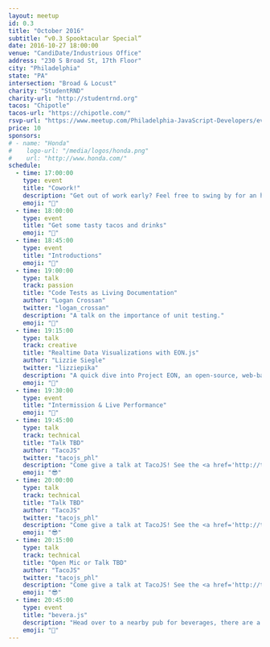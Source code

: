 ```yaml
---
layout: meetup
id: 0.3
title: "October 2016"
subtitle: “v0.3 Spooktacular Special”
date: 2016-10-27 18:00:00
venue: "CandiDate/Industrious Office"
address: "230 S Broad St, 17th Floor"
city: "Philadelphia"
state: "PA"
intersection: "Broad & Locust"
charity: "StudentRND"
charity-url: "http://studentrnd.org"
tacos: "Chipotle"
tacos-url: "https://chipotle.com/"
rsvp-url: "https://www.meetup.com/Philadelphia-JavaScript-Developers/events/234530510/"
price: 10
sponsors:
# - name: "Honda"
#    logo-url: "/media/logos/honda.png"
#    url: "http://www.honda.com/"
schedule:
  - time: 17:00:00
    type: event
    title: "Cowork!"
    description: "Get out of work early? Feel free to swing by for an hour of coworking."
    emoji: "🏡"
  - time: 18:00:00
    type: event
    title: "Get some tasty tacos and drinks"
    emoji: "🌮"
  - time: 18:45:00
    type: event
    title: "Introductions"
    emoji: "👋"
  - time: 19:00:00
    type: talk
    track: passion
    title: "Code Tests as Living Documentation"
    author: "Logan Crossan"
    twitter: "logan_crossan"
    description: "A talk on the importance of unit testing."
    emoji: "💯"
  - time: 19:15:00
    type: talk
    track: creative
    title: "Realtime Data Visualizations with EON.js"
    author: "Lizzie Siegle"
    twitter: "lizziepika"
    description: "A quick dive into Project EON, an open-source, web-based real-time data visualization framework."
    emoji: "🏀"
  - time: 19:30:00
    type: event
    title: "Intermission & Live Performance"
    emoji: "🎤"
  - time: 19:45:00
    type: talk
    track: technical
    title: "Talk TBD"
    author: "TacoJS"
    twitter: "tacojs_phl"
    description: "Come give a talk at TacoJS! See the <a href='http://tacojs.rocks/speak'>‘Speak’</a> page for more details."
    emoji: "😎"
  - time: 20:00:00
    type: talk
    track: technical
    title: "Talk TBD"
    author: "TacoJS"
    twitter: "tacojs_phl"
    description: "Come give a talk at TacoJS! See the <a href='http://tacojs.rocks/speak'>‘Speak’</a> page for more details."
    emoji: "😎"
  - time: 20:15:00
    type: talk
    track: technical
    title: "Open Mic or Talk TBD"
    author: "TacoJS"
    twitter: "tacojs_phl"
    description: "Come give a talk at TacoJS! See the <a href='http://tacojs.rocks/speak'>‘Speak’</a> page for more details."
    emoji: "😎"
  - time: 20:45:00
    type: event
    title: "bevera.js"
    description: "Head over to a nearby pub for beverages, there are a couple down the street."
    emoji: "🍷"
---
```

